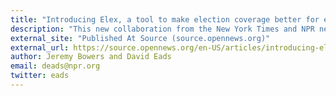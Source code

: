 ```yaml
---
title: "Introducing Elex, a tool to make election coverage better for everyone"
description: "This new collaboration from the New York Times and NPR needs your help"
external_site: "Published At Source (source.opennews.org)"
external_url: https://source.opennews.org/en-US/articles/introducing-elex-tool-make-election-coverage-bette/
author: Jeremy Bowers and David Eads
email: deads@npr.org
twitter: eads
---
```

